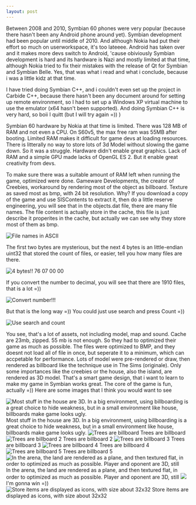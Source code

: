 ```yaml
---
layout: post
---
```


Between 2008 and 2010, Symbian 60 phones were very popular (because there hasn't been any Android phone around yet). Symbian development had been popular until middle of 2010. And although Nokia had put their effort so much on
userworkspace, it's too lateeee. Android has taken over and it makes more devs switch to Android, 'cause obiviously Symbian development is hard and its hardware is Nazi and mostly limited at that time, although Nokia tried to fix
their mistakes with the release of Qt for Symbian and Symbian Belle. Yes, that was what i read and what i conclude, because i was a little kidz at that time.

I have tried doing Symbian C++, and i couldn't even set up the project in Carbide C++, because there hasn't been any document around for setting up remote environment, so I had to set up a Windows XP virtual machine to use the 
emulator (x64 hasn't been supported). And doing Symbian C++ is very hard, so boii I quitt (but I will try again =)) )

Symbian 60 hardware by Nokia at that time is limited. There was 128 MB of RAM and not even a CPU. On S60v5, the max free ram was 55MB after booting. Limited RAM makes it difficult for game devs at loading resources. There is litterally no way to store lots of 3d Model without slowing the game down.
So it was a struggle. Hardware didn't enable great graphics. Lack of RAM and a simple GPU made lacks of OpenGL ES 2. But it enable great creativity from devs. 

To make sure there was a suitable amount of RAM left when running the game, optimized were done. Gameware Developments, the creator of Creebies, workaround by rendering most of the object as billboard. Texture as saved most as bmp, with 24 bit resolution. Why?
If you download a copy of the game and use SISContents to extract it, then do a little reserve engineering, you will see that in the objects.dat file, there are many file names. The file content is actually store in the cache, this file is just describe it properites in the cache, but actually we 
can see why they store most of them as bmp.

![File names in ASCII](/assets/reserve_creebies.png)

The first two bytes are mysterious, but the next 4 bytes is an little-endian uint32 that stored the count of files, or easier, tell you how many files are there. 

![4 bytes!! 76 07 00 00](/assets/reserve_creebies3.png)

If you convert the number to decimal, you will see that there are 1910 files, that is a lot =))

![Convert number!!!](/assets/reserve_creebies4.png)

But that is the long way =)) You could just use search and press Count =)) 

![Use search and count](/assets/reserve_creebies2.png)

You see, that's a lot of assets, not including model, map and sound. Cache are 23mb, zipped. 55 mb is not enough. So they had to optimized their game as much as possible. The files were optimized to BMP, and they doesnt not load all of file in once, but seperate it to a minimum, which can accpetable for performance.
Lots of model were pre-rendered or draw, then rendered as billboard like the technique use in The Sims (originale). Only some importances like the creebies or the house, also the island, are rendered as 3D model. That's a smart game design, that i want to learn to make my game in Symbian
works great. The core of the game is fun, actually =)) Here are some images that I think you would want to see

![Most stuff in the house are 3D. In a big environment, using billboarding is a great choice to hide weakness, but in a small environment like house, billboards make game looks ugly.](/assets/Scr000013.jpg)
Most stuff in the house are 3D. In a big environment, using billboarding is a great choice to hide weakness, but in a small environment like house, billboards make game looks ugly.
![Trees are billboard](/assets/Scr000014.jpg)
Trees are billboard 
![Trees are billboard 2](/assets/Scr000015.jpg)
Trees are billboard 2
![Trees are billboard 3](/assets/Scr000016.jpg)
Trees are billboard 3
![Trees are billboard 4](/assets/Scr000017.jpg)
Trees are billboard 4
![Trees are billboard 5](/assets/Scr000025.jpg)
Trees are billboard 5
![In the arena, the land are rendered as a plane, and then textured flat, in order to optimized as much as possible. Player and oponent are 3D, still](/assets/Scr000021.jpg)
In the arena, the land are rendered as a plane, and then textured flat, in order to optimized as much as possible. Player and oponent are 3D, still
![](/assets/Scr000022.jpg)
I'm gonna win =))
![Store items are displayed as icons, with size about 32x32](/assets/Scr000024.jpg)
Store items are displayed as icons, with size about 32x32
